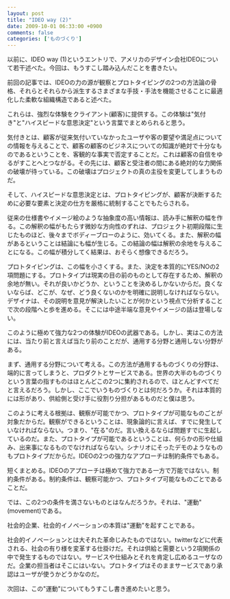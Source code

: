 ```yaml
---
layout: post
title: "IDEO way (2)"
date: 2009-10-01 06:33:00 +0900
comments: false
categories: ['ものづくり']
---
```

以前に、IDEO way (1)というエントリで、アメリカのデザイン会社IDEOについて若干述べた。今回は、もうすこし踏み込んだことを書きたい。

前回の記事では、IDEOの力の源が観察とプロトタイピングの2つの方法論の骨格、それらとそれらから派生するさまざまな手技・手法を機能させることに最適化した柔軟な組織構造であると述べた。

これらは、強烈な体験をクライアント(顧客)に提供する。この体験は"気付き"と"ハイスピードな意思決定"という言葉でまとめられると思う。

気付きとは、顧客が従来気付いていなかったユーザや客の要望や満足点についての情報を与えることで、顧客の顧客のビジネスについての知識が絶対で十分なものであるということを、客観的な事実で否定することだ。これは顧客の自信をゆるがすことへとつながる。その先には、顧客と受注者の間にある絶対的な力関係の破壊が待っている。この破壊はプロジェクトの真の主役を変更してしまうものだ。

そして、ハイスピードな意思決定とは、プロトタイピングが、顧客が決断するために必要な要素と決定の仕方を厳格に統制することでもたらされる。

従来の仕様書やイメージ絵のような抽象度の高い情報は、読み手に解釈の幅を作る。この解釈の幅がもたらす微妙な方向性のずれは、プロジェクト初期段階に生じたものほど、後々までボディーブローのように、効いてくる。また、解釈の幅があるということは結論にも幅が生じる。この結論の幅は解釈の余地を与えることになる。この幅が積分してく結果は、おそらく想像できるだろう。

プロトタイピングは、この幅を小さくする。また、決定を本質的にYES/NOの2項問題にする。プロトタイプは現実の目の前のものとして存在するため、解釈の余地が無い。それが良いかどうか、ということを決めるしかないからだ。良くないならば、どこが、なぜ、どう良くないのかを明確に説明しなければならない。デザイナは、その説明を意見が解決したいことが何かという視点で分析することで次の段階へと歩を進める。そこには中途半端な意見やイメージの話は登場しない。

このように極めて強力な2つの体験がIDEOの武器である。しかし、実はこの方法には、当たり前と言えば当たり前のことだが、通用する分野と通用しない分野がある。

まず、通用する分野について考える。この方法が通用するものづくりの分野は、端的に言ってしまうと、プロダクトとサービスである。世界の大半のものづくりという言葉の指すものはほとんどこの2つに集約されるので、ほとんどすべてだと言えるだろう。しかし、ここでいうものづくりとは何だろうか。それは本質的には形があり、供給側と受け手に役割り分担があるものだと僕は思う。

このように考える根拠は、観察が可能でかつ、プロトタイプが可能なものごとが対象だからだ。観察ができるということは、現象論的に言えば、すでに発生していなければならない。つまり、"在る"のだ。言い換えるならば問題すでに生起しているのだ。また、プロトタイプが可能であるということは、何らかの形や仕組み、出来事になるものでなければならない。シナリオにそったデモのようなものもプロトタイプだからだ。IDEOの2つの強力なアプローチは制約条件でもある。

短くまとめる。IDEOのアプローチは極めて強力である一方で万能ではない。制約条件がある。制約条件は、観察可能かつ、プロトタイプ可能なものごとであることだ。

では、この2つの条件を満さないものとはなんだろうか。それは、"運動"(movement)である。

社会的企業、社会的イノベーションの本質は"運動"を起すことである。

社会的イノベーションとは大それた革命じみたものではない。twitterなどに代表される、社会の有り様を変革する仕掛けだ。それは供給と需要という2項関係の中で発生するものではない。サービスや仕組みとそれを肯定し広めるユーザなのだ。企業の担当者はそこにはいない。プロトタイプはそのままサービスであり承認はユーザが使うかどうかなのだ。

次回は、この"運動"についてもうすこし書き進めたいと思う。

